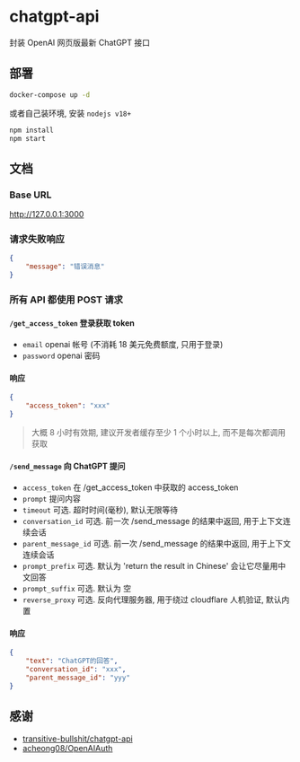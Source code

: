 # chatgpt-api

封装 OpenAI 网页版最新 ChatGPT 接口

## 部署

```bash
docker-compose up -d
```

或者自己装环境, 安装 `nodejs v18+`

```bash
npm install
npm start
```

## 文档

### Base URL

<http://127.0.0.1:3000>

### 请求失败响应

```json
{
    "message": "错误消息"
}
```

### 所有 API 都使用 POST 请求

#### `/get_access_token` 登录获取 token

-   `email` openai 帐号 (不消耗 18 美元免费额度, 只用于登录)
-   `password` openai 密码

#### 响应

```json
{
    "access_token": "xxx"
}
```

> 大概 8 小时有效期, 建议开发者缓存至少 1 个小时以上, 而不是每次都调用获取

#### `/send_message` 向 ChatGPT 提问

-   `access_token` 在 /get_access_token 中获取的 access_token
-   `prompt` 提问内容
-   `timeout` 可选. 超时时间(毫秒), 默认无限等待
-   `conversation_id` 可选. 前一次 /send_message 的结果中返回, 用于上下文连续会话
-   `parent_message_id` 可选. 前一次 /send_message 的结果中返回, 用于上下文连续会话
-   `prompt_prefix` 可选. 默认为 'return the result in Chinese' 会让它尽量用中文回答
-   `prompt_suffix` 可选. 默认为 空
-   `reverse_proxy` 可选. 反向代理服务器, 用于绕过 cloudflare 人机验证, 默认内置

#### 响应

```json
{
    "text": "ChatGPT的回答",
    "conversation_id": "xxx",
    "parent_message_id": "yyy"
}
```

## 感谢

-   [transitive-bullshit/chatgpt-api](https://github.com/transitive-bullshit/chatgpt-api)
-   [acheong08/OpenAIAuth](https://github.com/acheong08/OpenAIAuth)
